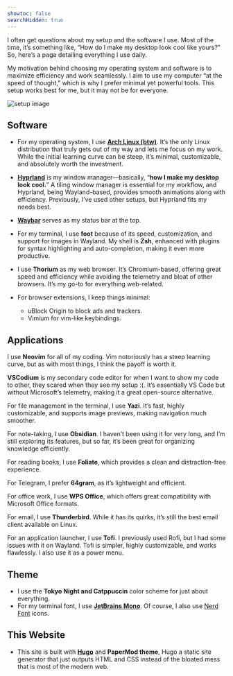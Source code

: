 ```yaml
---
showtoc: false
searchHidden: true
---
```

I often get questions about my setup and the software I use. Most of the time, it’s something like, “How do I make my desktop look cool like yours?” So, here’s a page detailing everything I use daily.

My motivation behind choosing my operating system and software is to maximize efficiency and work seamlessly. I aim to use my computer “at the speed of thought,” which is why I prefer minimal yet powerful tools. This setup works best for me, but it may not be for everyone.

![setup image](/assets/desktop.webp)

## Software

- For my operating system, I use **[Arch Linux (btw)](https://archlinux.org/)**. It’s the only Linux distribution that truly gets out of my way and lets me focus on my work. While the initial learning curve can be steep, it’s minimal, customizable, and absolutely worth the investment.

- **[Hyprland](https://hyprland.org/)** is my window manager—basically, “**how I make my desktop look cool.**” A tiling window manager is essential for my workflow, and Hyprland, being Wayland-based, provides smooth animations along with efficiency. Previously, I’ve used other setups, but Hyprland fits my needs best.

- **[Waybar](https://github.com/Alexays/Waybar)** serves as my status bar at the top.

- For my terminal, I use **foot** because of its speed, customization, and support for images in Wayland. My shell is **Zsh**, enhanced with plugins for syntax highlighting and auto-completion, making it even more productive.

- I use **Thorium** as my web browser. It’s Chromium-based, offering great speed and efficiency while avoiding the telemetry and bloat of other browsers. It’s my go-to for everything web-related.

- For browser extensions, I keep things minimal:

    - uBlock Origin to block ads and trackers.
    - Vimium for vim-like keybindings.


## Applications  

I use **Neovim** for all of my coding. Vim notoriously has a steep learning curve, but as with most things, I think the payoff is worth it.  

**VSCodium** is my secondary code editor for when I want to show my code to other, they scared when they see my setup :(. It’s essentially VS Code but without Microsoft’s telemetry, making it a great open-source alternative.  

For file management in the terminal, I use **Yazi**. It’s fast, highly customizable, and supports image previews, making navigation much smoother.  

For note-taking, I use **Obsidian**. I haven’t been using it for very long, and I’m still exploring its features, but so far, it’s been great for organizing knowledge efficiently.  

For reading books, I use **Foliate**, which provides a clean and distraction-free experience.  

For Telegram, I prefer **64gram**, as it’s lightweight and efficient.  

For office work, I use **WPS Office**, which offers great compatibility with Microsoft Office formats.  

For email, I use **Thunderbird**. While it has its quirks, it’s still the best email client available on Linux.  

For an application launcher, I use **Tofi**. I previously used Rofi, but I had some issues with it on Wayland. Tofi is simpler, highly customizable, and works flawlessly. I also use it as a power menu.  

## Theme

- I use the **Tokyo Night and Catppuccin** color scheme for just about everything.
- For my terminal font, I use **[JetBrains Mono](https://www.programmingfonts.org/#jetbrainsmono)**. Of course, I also use [Nerd Font](https://www.youtube.com/watch?v=b_FSqS4C1Ns) icons.

## This Website

- This site is built with **[Hugo](https://www.youtube.com/watch?v=KwkjqMs7ZYI)** and **PaperMod theme**, Hugo a static site generator that just outputs HTML and CSS instead of the bloated mess that is most of the modern web.
